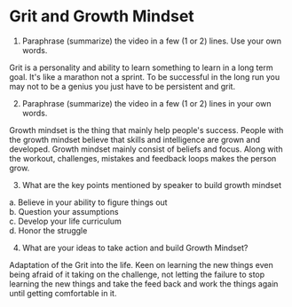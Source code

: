 # Grit and Growth Mindset

1. Paraphrase (summarize) the video in a few (1 or 2) lines. Use your own words.

Grit is a personality and ability to learn something to learn in a long term goal. It's like a marathon not a sprint. To be successful in the long run you may not to be a genius you just have to be persistent and grit.

2. Paraphrase (summarize) the video in a few (1 or 2) lines in your own words.

Growth mindset is the thing that mainly help people's success. People with the growth mindset believe that skills and intelligence are grown and developed. Growth mindset mainly consist of beliefs and focus. Along with the workout, challenges, mistakes and feedback loops makes the person grow.

3. What are the key points mentioned by speaker to build growth mindset 

a. Believe in your ability to figure things out  
b. Question your assumptions  
c. Develop your life curriculum  
d. Honor the struggle  

4. What are your ideas to take action and build Growth Mindset?

Adaptation of the Grit into the life. Keen on learning the new things even being afraid of it taking on the challenge, not letting the failure to stop learning the new things and take the feed back and work the things again until getting comfortable in it.
